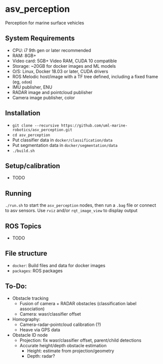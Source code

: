 # asv_perception
Perception for marine surface vehicles

## System Requirements
*  CPU:  i7 9th gen or later recommended
*  RAM:  8GB+
*  Video card:  5GB+ Video RAM, CUDA 10 compatible
*  Storage:  ~20GB for docker images and ML models
*  O/S:  Linux, Docker 18.03 or later, CUDA drivers
*  ROS Melodic host/image with a TF tree defined, including a fixed frame (eg, `odom`)
*  IMU publisher, ENU
*  RADAR image and pointcloud publisher
*  Camera image publisher, color

## Installation
*  `git clone --recursive https://github.com/uml-marine-robotics/asv_perception.git`
*  `cd asv_perception`
*  Put classifier data in `docker/classification/data`
*  Put segmentation data in `docker/segmentation/data`
*  `./build.sh`

## Setup/calibration
* TODO

## Running
`./run.sh` to start the `asv_perception` nodes, then run a `.bag` file or connect to asv sensors.  Use `rviz` and/or `rqt_image_view` to display output

## ROS Topics
* TODO

## File structure
*  `docker`:  Build files and data for docker images
*  `packages`:  ROS packages

## To-Do:
*  Obstacle tracking
    *  Fusion of camera + RADAR obstacles (classification label association)
    *  Camera: wasr/classifier offset
*  Homography:
    *  Camera-radar-pointcloud calibration (?)
    *  Heave via GPS data
*  Obstacle ID node
    *  Projection:  fix wasr/classifier offset, parent/child detections
    *  Accurate height/depth obstacle estimation
        * Height:  estimate from projection/geometry
        * Depth:   radar?